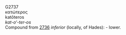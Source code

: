 <body>
  <p>G2737<br>  κατώτερος  <br> katōteros  <br><i>kat-o‘-ter-os </i><br>Compound from <a href="g2736.htm">2736</a>  <i>inferior</i> (locally, of Hades): - lower.<br></p>
 </body>